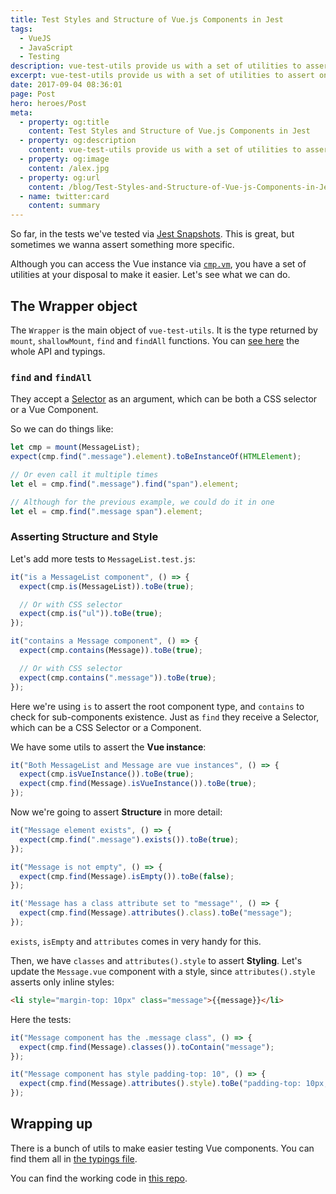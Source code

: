 ```yaml
---
title: Test Styles and Structure of Vue.js Components in Jest
tags:
  - VueJS
  - JavaScript
  - Testing
description: vue-test-utils provide us with a set of utilities to assert on Vue.js components.
excerpt: vue-test-utils provide us with a set of utilities to assert on Vue.js components.
date: 2017-09-04 08:36:01
page: Post
hero: heroes/Post
meta:
  - property: og:title
    content: Test Styles and Structure of Vue.js Components in Jest
  - property: og:description
    content: vue-test-utils provide us with a set of utilities to assert on Vue.js components.
  - property: og:image
    content: /alex.jpg
  - property: og:url
    content: /blog/Test-Styles-and-Structure-of-Vue-js-Components-in-Jest
  - name: twitter:card
    content: summary
---
```


So far, in the tests we've tested via [Jest Snapshots](https://facebook.github.io/jest/docs/snapshot-testing.html). This is great, but sometimes we wanna assert something more specific.

Although you can access the Vue instance via [`cmp.vm`](https://github.com/alexjoverm/vue-testing-series/blob/master/test/MessageList.test.js#L17), you have a set of utilities at your disposal to make it easier. Let's see what we can do.

## The Wrapper object

The `Wrapper` is the main object of `vue-test-utils`. It is the type returned by `mount`, `shallowMount`, `find` and `findAll` functions. You can [see here](https://github.com/vuejs/vue-test-utils/blob/dev/packages/test-utils/types/index.d.ts#L84) the whole API and typings.

### `find` and `findAll`

They accept a [Selector](https://github.com/vuejs/vue-test-utils/blob/dev/packages/test-utils/types/index.d.ts#L17) as an argument, which can be both a CSS selector or a Vue Component.

So we can do things like:

```javascript
let cmp = mount(MessageList);
expect(cmp.find(".message").element).toBeInstanceOf(HTMLElement);

// Or even call it multiple times
let el = cmp.find(".message").find("span").element;

// Although for the previous example, we could do it in one
let el = cmp.find(".message span").element;
```

### Asserting Structure and Style

Let's add more tests to `MessageList.test.js`:

```javascript
it("is a MessageList component", () => {
  expect(cmp.is(MessageList)).toBe(true);

  // Or with CSS selector
  expect(cmp.is("ul")).toBe(true);
});

it("contains a Message component", () => {
  expect(cmp.contains(Message)).toBe(true);

  // Or with CSS selector
  expect(cmp.contains(".message")).toBe(true);
});
```

Here we're using `is` to assert the root component type, and `contains` to check for sub-components existence. Just as `find` they receive a Selector, which can be a CSS Selector or a Component.

We have some utils to assert the **Vue instance**:

```javascript
it("Both MessageList and Message are vue instances", () => {
  expect(cmp.isVueInstance()).toBe(true);
  expect(cmp.find(Message).isVueInstance()).toBe(true);
});
```

Now we're going to assert **Structure** in more detail:

```javascript
it("Message element exists", () => {
  expect(cmp.find(".message").exists()).toBe(true);
});

it("Message is not empty", () => {
  expect(cmp.find(Message).isEmpty()).toBe(false);
});

it('Message has a class attribute set to "message"', () => {
  expect(cmp.find(Message).attributes().class).toBe("message");
});
```

`exists`, `isEmpty` and `attributes` comes in very handy for this.

Then, we have `classes` and `attributes().style` to assert **Styling**. Let's update the `Message.vue` component with a style, since `attributes().style` asserts only inline styles:

```html
<li style="margin-top: 10px" class="message">{{message}}</li>
```

Here the tests:

```javascript
it("Message component has the .message class", () => {
  expect(cmp.find(Message).classes()).toContain("message");
});

it("Message component has style padding-top: 10", () => {
  expect(cmp.find(Message).attributes().style).toBe("padding-top: 10px;");
});
```

## Wrapping up

There is a bunch of utils to make easier testing Vue components. You can find them all in [the typings file](https://github.com/vuejs/vue-test-utils/blob/master/types/index.d.ts).

You can find the working code in [this repo](https://github.com/alexjoverm/vue-testing-series/blob/Test-Styles-and-Structure-in-Vue-js-and-Jest/test/MessageList.test.js).
